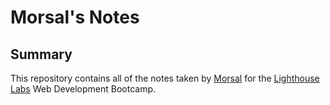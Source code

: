 # Morsal's Notes
## Summary

This repository contains all of the notes taken by [Morsal](https://github.com/MorsalN) for the [Lighthouse Labs](https://www.lighthouselabs.ca/) Web Development Bootcamp.
